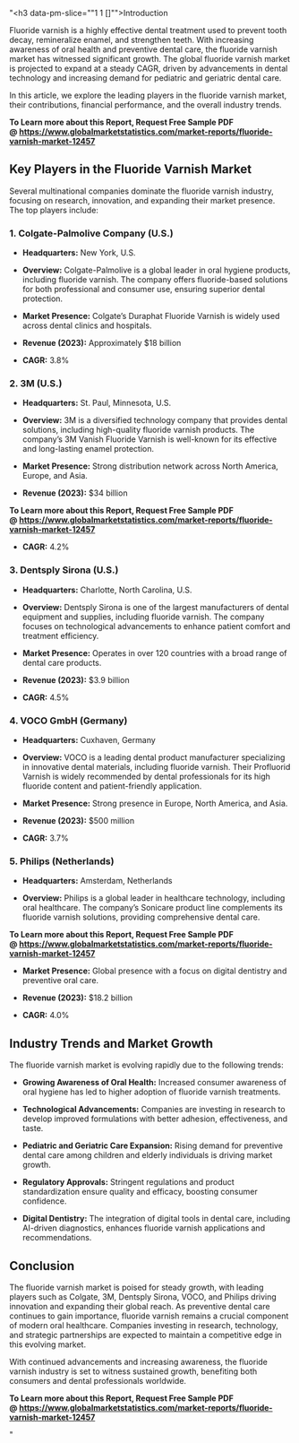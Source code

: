 "<h3 data-pm-slice=""1 1 []"">Introduction</h3>
<p>Fluoride varnish is a highly effective dental treatment used to prevent tooth decay, remineralize enamel, and strengthen teeth. With increasing awareness of oral health and preventive dental care, the fluoride varnish market has witnessed significant growth. The global fluoride varnish market is projected to expand at a steady CAGR, driven by advancements in dental technology and increasing demand for pediatric and geriatric dental care.</p>
<p>In this article, we explore the leading players in the fluoride varnish market, their contributions, financial performance, and the overall industry trends.</p>
<p><strong>To Learn more about this Report, Request Free Sample PDF @&nbsp;<a href=""https://www.globalmarketstatistics.com/market-reports/fluoride-varnish-market-12457"">https://www.globalmarketstatistics.com/market-reports/fluoride-varnish-market-12457</a></strong></p>
<h2>Key Players in the Fluoride Varnish Market</h2>
<p>Several multinational companies dominate the fluoride varnish industry, focusing on research, innovation, and expanding their market presence. The top players include:</p>
<h3>1. <strong>Colgate-Palmolive Company (U.S.)</strong></h3>
<ul data-spread=""false"">
<li>
<p><strong>Headquarters:</strong> New York, U.S.</p>
</li>
<li>
<p><strong>Overview:</strong> Colgate-Palmolive is a global leader in oral hygiene products, including fluoride varnish. The company offers fluoride-based solutions for both professional and consumer use, ensuring superior dental protection.</p>
</li>
<li>
<p><strong>Market Presence:</strong> Colgate&rsquo;s Duraphat Fluoride Varnish is widely used across dental clinics and hospitals.</p>
</li>
<li>
<p><strong>Revenue (2023):</strong> Approximately $18 billion</p>
</li>
<li>
<p><strong>CAGR:</strong> 3.8%</p>
</li>
</ul>
<h3>2. <strong>3M (U.S.)</strong></h3>
<ul data-spread=""false"">
<li>
<p><strong>Headquarters:</strong> St. Paul, Minnesota, U.S.</p>
</li>
<li>
<p><strong>Overview:</strong> 3M is a diversified technology company that provides dental solutions, including high-quality fluoride varnish products. The company&rsquo;s 3M Vanish Fluoride Varnish is well-known for its effective and long-lasting enamel protection.</p>
</li>
<li>
<p><strong>Market Presence:</strong> Strong distribution network across North America, Europe, and Asia.</p>
</li>
<li>
<p><strong>Revenue (2023):</strong> $34 billion</p>
</li>
</ul>
<p><strong>To Learn more about this Report, Request Free Sample PDF @&nbsp;<a href=""https://www.globalmarketstatistics.com/market-reports/fluoride-varnish-market-12457"">https://www.globalmarketstatistics.com/market-reports/fluoride-varnish-market-12457</a></strong></p>
<ul data-spread=""false"">
<li>
<p><strong>CAGR:</strong> 4.2%</p>
</li>
</ul>
<h3>3. <strong>Dentsply Sirona (U.S.)</strong></h3>
<ul data-spread=""false"">
<li>
<p><strong>Headquarters:</strong> Charlotte, North Carolina, U.S.</p>
</li>
<li>
<p><strong>Overview:</strong> Dentsply Sirona is one of the largest manufacturers of dental equipment and supplies, including fluoride varnish. The company focuses on technological advancements to enhance patient comfort and treatment efficiency.</p>
</li>
<li>
<p><strong>Market Presence:</strong> Operates in over 120 countries with a broad range of dental care products.</p>
</li>
<li>
<p><strong>Revenue (2023):</strong> $3.9 billion</p>
</li>
<li>
<p><strong>CAGR:</strong> 4.5%</p>
</li>
</ul>
<h3>4. <strong>VOCO GmbH (Germany)</strong></h3>
<ul data-spread=""false"">
<li>
<p><strong>Headquarters:</strong> Cuxhaven, Germany</p>
</li>
<li>
<p><strong>Overview:</strong> VOCO is a leading dental product manufacturer specializing in innovative dental materials, including fluoride varnish. Their Profluorid Varnish is widely recommended by dental professionals for its high fluoride content and patient-friendly application.</p>
</li>
<li>
<p><strong>Market Presence:</strong> Strong presence in Europe, North America, and Asia.</p>
</li>
<li>
<p><strong>Revenue (2023):</strong> $500 million</p>
</li>
<li>
<p><strong>CAGR:</strong> 3.7%</p>
</li>
</ul>
<h3>5. <strong>Philips (Netherlands)</strong></h3>
<ul data-spread=""false"">
<li>
<p><strong>Headquarters:</strong> Amsterdam, Netherlands</p>
</li>
<li>
<p><strong>Overview:</strong> Philips is a global leader in healthcare technology, including oral healthcare. The company&rsquo;s Sonicare product line complements its fluoride varnish solutions, providing comprehensive dental care.</p>
</li>
</ul>
<p><strong>To Learn more about this Report, Request Free Sample PDF @&nbsp;<a href=""https://www.globalmarketstatistics.com/market-reports/fluoride-varnish-market-12457"">https://www.globalmarketstatistics.com/market-reports/fluoride-varnish-market-12457</a></strong></p>
<ul data-spread=""false"">
<li>
<p><strong>Market Presence:</strong> Global presence with a focus on digital dentistry and preventive oral care.</p>
</li>
<li>
<p><strong>Revenue (2023):</strong> $18.2 billion</p>
</li>
<li>
<p><strong>CAGR:</strong> 4.0%</p>
</li>
</ul>
<h2>Industry Trends and Market Growth</h2>
<p>The fluoride varnish market is evolving rapidly due to the following trends:</p>
<ul data-spread=""false"">
<li>
<p><strong>Growing Awareness of Oral Health:</strong> Increased consumer awareness of oral hygiene has led to higher adoption of fluoride varnish treatments.</p>
</li>
<li>
<p><strong>Technological Advancements:</strong> Companies are investing in research to develop improved formulations with better adhesion, effectiveness, and taste.</p>
</li>
</ul>
<ul data-spread=""false"">
<li>
<p><strong>Pediatric and Geriatric Care Expansion:</strong> Rising demand for preventive dental care among children and elderly individuals is driving market growth.</p>
</li>
<li>
<p><strong>Regulatory Approvals:</strong> Stringent regulations and product standardization ensure quality and efficacy, boosting consumer confidence.</p>
</li>
<li>
<p><strong>Digital Dentistry:</strong> The integration of digital tools in dental care, including AI-driven diagnostics, enhances fluoride varnish applications and recommendations.</p>
</li>
</ul>
<h2>Conclusion</h2>
<p>The fluoride varnish market is poised for steady growth, with leading players such as Colgate, 3M, Dentsply Sirona, VOCO, and Philips driving innovation and expanding their global reach. As preventive dental care continues to gain importance, fluoride varnish remains a crucial component of modern oral healthcare. Companies investing in research, technology, and strategic partnerships are expected to maintain a competitive edge in this evolving market.</p>
<p>With continued advancements and increasing awareness, the fluoride varnish industry is set to witness sustained growth, benefiting both consumers and dental professionals worldwide.</p>
<p><strong>To Learn more about this Report, Request Free Sample PDF @&nbsp;<a href=""https://www.globalmarketstatistics.com/market-reports/fluoride-varnish-market-12457"">https://www.globalmarketstatistics.com/market-reports/fluoride-varnish-market-12457</a></strong></p>"
